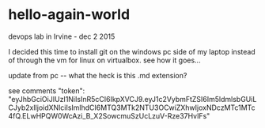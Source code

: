 # hello-again-world
devops lab in Irvine - dec 2 2015

I decided this time to install git on the windows pc side of my laptop instead of through the vm for linux on virtualbox.  see how it goes...


update from pc -- what the heck is this .md extension?

see comments
  "token": "eyJhbGciOiJIUzI1NiIsInR5cCI6IkpXVCJ9.eyJ1c2VybmFtZSI6Im5ldmlsbGUiLCJyb2xlIjoidXNlciIsImlhdCI6MTQ3MTk2NTU3OCwiZXhwIjoxNDczMTc1MTc4fQ.ELwHPQW0WcAzi_B_X2SowcmuSzUcLzuV-Rze37HvIFs"

